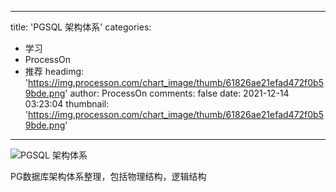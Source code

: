 
---
title: 'PGSQL 架构体系'
categories: 
 - 学习
 - ProcessOn
 - 推荐
headimg: 'https://img.processon.com/chart_image/thumb/61826ae21efad472f0b59bde.png'
author: ProcessOn
comments: false
date: 2021-12-14 03:23:04
thumbnail: 'https://img.processon.com/chart_image/thumb/61826ae21efad472f0b59bde.png'
---

<div>   
<img class="thumb" alt="PGSQL 架构体系" src="https://img.processon.com/chart_image/thumb/61826ae21efad472f0b59bde.png" referrerpolicy="no-referrer">
<p>PG数据库架构体系整理，包括物理结构，逻辑结构</p>  
</div>
            